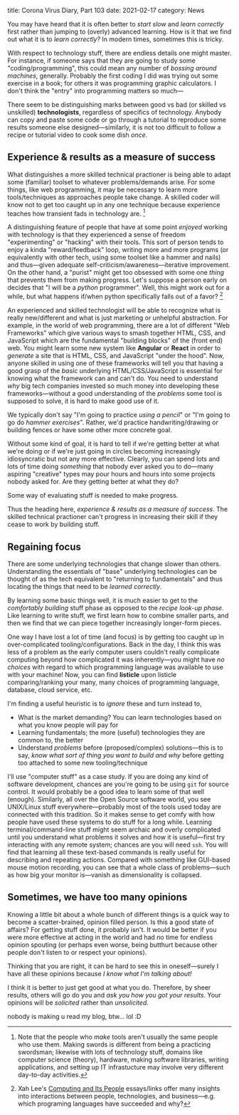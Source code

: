 title: Corona Virus Diary, Part 103
date: 2021-02-17
category: News

You may have heard that it is often better to *start slow* and *learn
correctly* first rather than jumping to (overly) advanced learning.
How is it that we find out what it is to *learn correctly?* In modern times,
sometimes this is tricky.

With respect to technology stuff, there are endless details one might master.
For instance, if someone says that they are going to study some
"coding/programming", this could mean any number of *bossing around machines*,
generally. Probably the first coding I did was trying out some exercise in a
book; for others it was programming graphic calculators. I don't think the
"entry" into programming matters so much&mdash;

There seem to be distinguishing marks between good vs bad (or skilled vs
unskilled) **technologists**, regardless of specifics of technology.
Anybody can copy and paste some code or go through a tutorial to reproduce some
results someone else designed&mdash;similarly, it is not too difficult to
follow a recipe or tutorial video to cook some dish *once*.

Experience & results as a measure of success
--------------------------------------------

What distinguishes a more skilled technical practioner is being able to adapt
some (familiar) toolset to whatever problems/demands arise. For some things,
like web programming, it may be necessary to learn more tools/techniques as
approaches people take change. A skilled coder will know not to get too caught
up in any one technique because experience teaches how transient fads in
technology are. [^1]

A distinguishing feature of people that have at some point *enjoyed* working
with technology is that they experienced a sense of freedom "experimenting" or
"hacking" with their tools. This sort of person tends to enjoy a kinda
"reward/feedback" loop, writing more and more programs (or equivalently with
other tech, using some toolset like a hammer and nails) and thus&mdash;given
adequate self-criticism/awareness&mdash;iterative improvement.  
On the other hand, a "purist" might get too obsessed with some one *thing* that
prevents them from making progress. Let's suppose a person early on decides that
"I will be a *python* programmer". Well, this might work out for a while, but
what happens if/when python specifically falls out of a favor? [^2]

An experienced and skilled technologist will be able to recognize what is
really new/different and what is just marketing or unhelpful abstraction.
For example, in the world of web programming, there are a lot of different "Web
Frameworks" which give various ways to smash together HTML, CSS, and JavaScript
which are the fundamental "building blocks" of the (front end) web. You might learn
some new system like **Angular** or **React** in order to *generate* a site
that is HTML, CSS, and JavaScript "under the hood". Now, anyone skilled in
using one of these frameworks will tell you that having a good grasp of the
*basic* underlying HTML/CSS/JavaScript is essential for knowing what the
framework can and can't do. You need to understand *why* big tech companies
invested so much money into developing these frameworks&mdash;without a good
understanding of the *problems* some tool is supposed to solve, it is hard to
make good use of it.

We typically don't say "I'm going to practice *using a pencil*" or "I'm going
to go do *hammer exercises*". Rather, we'd practice handwriting/drawing or
building fences or have some other more concrete goal.

Without some kind of goal, it is hard to tell if we're getting better at what
we're doing or if we're just going in circles becoming increasingly
idiosyncratic but not any more effective. Clearly, you can spend lots and lots
of time doing *something* that nobody ever asked you to do&mdash;many aspiring
"creative" types may pour hours and hours into some projects nobody asked for.
Are they getting better at what they do?

Some way of evaluating stuff is needed to make progress.

Thus the heading here, *experience & results as a measure of success*.
The skilled technical practioner can't progress in increasing their skill if
they cease to work by building stuff.

Regaining focus
---------------

There are some underlying technologies that change slower than
others. Understanding the essentials of "base" underlying technologies can be
thought of as the tech equivalent to "returning to fundamentals" and thus
locating the things that need to be *learned correctly*.

By learning some basic things well, it is much easier to get to the
*comfortably building* stuff phase as opposed to the *recipe look-up phase*.
Like learning to write stuff, we first learn how to combine smaller parts, and
then we find that we can piece together increasingly longer-form pieces.

One way I have lost a lot of time (and focus) is by getting too caught up in
over-complicated tooling/configurations. Back in the day, I think this was less
of a problem as the early computer users couldn't really complicate computing
beyond how complicated it was inherently&mdash;you might have *no choices* with
regard to which programming language was available to use with your machine!
Now, you can find **listicle** upon listicle comparing/ranking your many, many
choices of programming language, database, cloud service, etc.

I'm finding a useful heuristic is to *ignore* these and turn instead to,

- What is the market demanding? You can learn technologies based on what you
  know people will pay for
- Learning fundamentals; the more (useful) technologies they are common to, the
  better
- Understand *problems* before (proposed/complex) solutions&mdash;this is to
  say, *know what sort of thing you want to build and why* before getting too
  attached to some new tooling/technique

I'll use "computer stuff" as a case study.  If you are doing any kind of
software development, chances are you're going to be using `git` for source
control. It would probably be a good idea to learn some of that well (enough).
Similarly, all over the Open Source software world, you see UNIX/Linux stuff
everywhere&mdash;probably most of the tools used today are connected with this
tradition. So it makes sense to get comfy with how people have used these
systems to do stuff for a long while.  Learning terminal/command-line stuff
might seem archaic and overly complicated until you understand what problems it
solves and how it is useful&mdash;first try interacting with any remote system;
chances are you will need `ssh`. You will find that learning all these
text-based commands is really useful for describing and repeating actions.
Compared with something like GUI-based mouse motion recording, you can see that
a whole class of problems&mdash;such as how big your monitor is&mdash;vanish as
dimensionality is collapsed.

Sometimes, we have too many opinions 
------------------------------------

Knowing a little bit about a whole bunch of different things is a quick way to
become a scatter-brained, opinion filled person. Is this a good state of affairs?
For getting stuff done, it probably isn't. It would be better if you were more
effective at acting in the world and had no time for endless opinion spouting
(or perhaps even worse, being butthurt because other people don't listen to or
respect your opinions).

Thinking that you are right, it can be hard to see this in oneself&mdash;surely
I have all these opinions because *I know what I'm talking about!*

I think it is better to just get good at what you do. Therefore, by sheer
results, others will go do you and *ask you how you got your results*. Your
opinions will be *solicited* rather than *unsolicited*.

nobody is making u read my blog, btw... lol :D

[^1]: Note that the people who *make* tools aren't usually the same people who
  use them. Making swords is different from being a practicing swordsman;
  likewise with lots of technology stuff, domains like computer science
  (theory), hardware, making software libraries, writing applications, and
  setting up IT infrastucture may involve very different day-to-day activities.
[^2]: Xah Lee's [Computing and Its
  People](http://xahlee.info/comp/comp_index.html) essays/links offer many
  insights into interactions between people, technologies, and
  business&mdash;e.g. which programing languages have succeeded and why?
